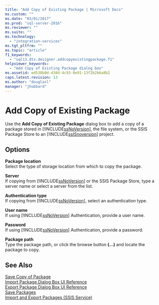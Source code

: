 ```yaml
---
title: "Add Copy of Existing Package | Microsoft Docs"
ms.custom: ""
ms.date: "03/01/2017"
ms.prod: "sql-server-2016"
ms.reviewer: ""
ms.suite: ""
ms.technology: 
  - "integration-services"
ms.tgt_pltfrm: ""
ms.topic: "article"
f1_keywords: 
  - "sql13.dts.designer.addcopyexistingpackage.f1"
helpviewer_keywords: 
  - "Add Copy of Existing Package dialog box"
ms.assetid: ed530b0d-438d-4c93-8e91-13f2b2b6a8b2
caps.latest.revision: 13
ms.author: "douglasl"
manager: "jhubbard"
---
```

# Add Copy of Existing Package
  Use the **Add Copy of Existing Package** dialog box to add a copy of a package stored in [!INCLUDE[ssNoVersion](../a9notintoc/includes/ssnoversion-md.md)], the file system, or the SSIS Package Store to an [!INCLUDE[ssISnoversion](../a9notintoc/includes/ssisnoversion-md.md)] project.  
  
## Options  
 **Package location**  
 Select the type of storage location from which to copy the package.  
  
 **Server**  
 If copying from [!INCLUDE[ssNoVersion](../a9notintoc/includes/ssnoversion-md.md)] or the SSIS Package Store, type a server name or select a server from the list.  
  
 **Authentication type**  
 If copying from [!INCLUDE[ssNoVersion](../a9notintoc/includes/ssnoversion-md.md)], select an authentication type.  
  
 **User name**  
 If using [!INCLUDE[ssNoVersion](../a9notintoc/includes/ssnoversion-md.md)] Authentication, provide a user name.  
  
 **Password**  
 If using [!INCLUDE[ssNoVersion](../a9notintoc/includes/ssnoversion-md.md)] Authentication, provide a password.  
  
 **Package path**  
 Type the package path, or click the browse button **(…)** and locate the package to copy.  
  
## See Also  
 [Save Copy of Package](../a9retired/save-copy-of-package.md)   
 [Import Package Dialog Box UI Reference](../integration-services/service/import-package-dialog-box-ui-reference.md)   
 [Export Package Dialog Box UI Reference](../integration-services/service/export-package-dialog-box-ui-reference.md)   
 [Save Packages](../integration-services/save-packages.md)   
 [Import and Export Packages &#40;SSIS Service&#41;](../integration-services/service/import-and-export-packages-ssis-service.md)  
  
  